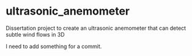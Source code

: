 # ultrasonic_anemometer
Dissertation project to create an ultrasonic anemometer that can detect subtle wind flows in 3D

I need to add something for a commit.